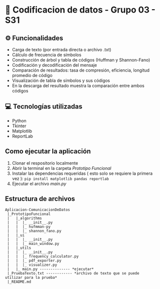 ﻿# 📃 Codificacion de datos - Grupo 03 - S31
## ⚙️ Funcionalidades
* Carga de texto (por entrada directa o archivo .txt)
*  Cálculo de frecuencia de símbolos
* Construcción de árbol y tabla de códigos (Huffman y Shannon-Fano)
*	Codificación y decodificación del mensaje
*	Comparación de resultados: tasa de compresión, eficiencia, longitud promedio de código
*	Visualización de tabla de símbolos y sus códigos
*   En la descarga del resultado muestra la comparación entre ambos códigos

## 💻 Tecnologías utilizadas
 *   Python
 *   Tkinter
 *   Matplotlib
 *   ReportLab

## Como ejecutar la aplicación
1. Clonar el respositorio localmente
2. Abrir la terminal en la carpeta _Prototipo Funcional_
3. Instalar las dependencias requeridas ( esto solo se requiere la primera vez ):
    `pip install matplotlib pandas reportlab`
4. Ejecutar el archivo _main.py_

## Estructura de archivos
    Aplicacion-ComunicacionDeDatos
     |_PrototipoFuncional
     |   |_algorithms
     |   |  |_ __init__.py
     |   |  |_ hufmman-py
     |   |  |_ shannon_fano.py
     |   |_ui
     |   |  |_ __init__.py
     |   |  |_ main_window.py
     |   |_utils
     |   |  |_ __init__.py
     |   |  |_ frequency_calculator.py
     |   |  |_ pdf_exporter.py
     |   |  |_ visualizer.py
     |   |_ main.py -------------- *ejecutar*
     |_PruebaTexto.txt ------------ *archivo de texto que se puede utilizar para la prueba*
     |_README.md
   


